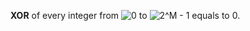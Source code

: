 **XOR** of every integer from <img src="https://tex.s2cms.ru/svg/0" alt="0" /> to <img src="https://tex.s2cms.ru/svg/2%5EM%20-%201" alt="2^M - 1" /> equals to 0.
